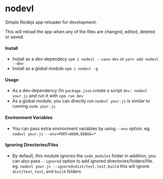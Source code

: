 # nodevl

Simple Nodejs app reloader for development.

This will reload the app when any of the files are changed, edited, deleted or saved.

#### Install
- Install as a dev-dependecy `npm i nodevl --save-dev` or `yarn add nodevl --dev`
- Install as a global module `npm i nodevl -g`

#### Usage
- As a dev-dependency On `package.json` create a script `dev: nodevl your.js` and run it with `npm run dev`
- As a global module, you can directly run `nodevl your.js` is similar to running `node your.js`

#### Environment Variables
- You can pass extra environment variables by using `--env` option. eg. `nodevl your.js --env=PORT=8080,DEBUG=*`

#### Ignoring Directories/Files
- By default, this module ignores the `node_modules` folder in addition, you can also pass `--ignored` option to add ignored directories/folders/file. eg. `nodevl your.js --ignored=dist/test,test,build` this will ignore `dist/test`, `test`, and `build` folders